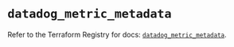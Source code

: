 # `datadog_metric_metadata`

Refer to the Terraform Registry for docs: [`datadog_metric_metadata`](https://registry.terraform.io/providers/datadog/datadog/3.52.0/docs/resources/metric_metadata).
